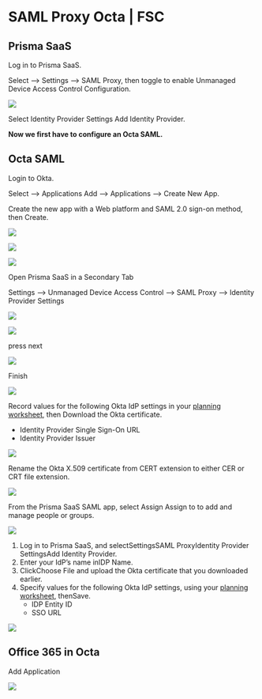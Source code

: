 # SAML Proxy Octa \| FSC

## Prisma SaaS

Log in to Prisma SaaS.

Select --&gt; Settings --&gt; SAML Proxy, then toggle to enable Unmanaged Device Access Control Configuration.

![](../.gitbook/assets/screenshot-2020-03-09-at-11.21.32.png)

Select Identity Provider Settings Add Identity Provider.



**Now we first have to configure an Octa SAML.**

## Octa SAML

Login to Okta.

Select --&gt; Applications Add --&gt; Applications --&gt; Create New App.

Create the new app with a Web platform and SAML 2.0 sign-on method, then Create.

![](../.gitbook/assets/screenshot-2020-03-09-at-13.28.10.png)

![](../.gitbook/assets/screenshot-2020-03-09-at-13.29.12.png)

![](../.gitbook/assets/screenshot-2020-03-09-at-13.29.33.png)

Open Prisma SaaS in a Secondary Tab

Settings --&gt;  Unmanaged Device Access Control --&gt; SAML Proxy --&gt; Identity Provider Settings

![](../.gitbook/assets/screenshot-2020-03-09-at-13.33.58.png)

![](../.gitbook/assets/screenshot-2020-03-09-at-13.33.58%20%281%29.png)

press next

![](../.gitbook/assets/screenshot-2020-03-09-at-13.35.57.png)

Finish

![](../.gitbook/assets/screenshot-2020-03-09-at-13.37.46.png)

Record values for the following Okta IdP settings in your [planning worksheet](https://docs.paloaltonetworks.com/prisma/prisma-saas/prisma-saas-admin/secure-cloud-apps/add-unsanctioned-device-access-control-to-prisma-saas/configure-unsanctioned-device-access-control.html#id183K9A00O8P_idd5f41c16-2da9-4246-b141-b78af175e7a1), then Download the Okta certificate.

* Identity Provider Single Sign-On URL
* Identity Provider Issuer

![](../.gitbook/assets/screenshot-2020-03-09-at-13.40.45.png)

Rename the Okta X.509 certificate from CERT extension to either CER or CRT file extension.



![](../.gitbook/assets/screenshot-2020-03-09-at-13.41.15.png)

From the Prisma SaaS SAML app, select Assign Assign to to add and manage people or groups.

![](../.gitbook/assets/screenshot-2020-03-09-at-13.43.58.png)

1. Log in to Prisma SaaS, and selectSettingsSAML ProxyIdentity Provider SettingsAdd Identity Provider.
2. Enter your IdP’s name inIDP Name.
3. ClickChoose File and upload the Okta certificate that you downloaded earlier.
4. Specify values for the following Okta IdP settings, using your [planning worksheet](https://docs.paloaltonetworks.com/prisma/prisma-saas/prisma-saas-admin/secure-cloud-apps/add-unsanctioned-device-access-control-to-prisma-saas/configure-unsanctioned-device-access-control.html#id183K9A00O8P_idd5f41c16-2da9-4246-b141-b78af175e7a1), thenSave.
   * IDP Entity ID
   * SSO URL

![](../.gitbook/assets/screenshot-2020-03-09-at-13.47.08.png)

## Office 365 in Octa

Add Application

![](../.gitbook/assets/screenshot-2020-03-09-at-13.53.21.png)


